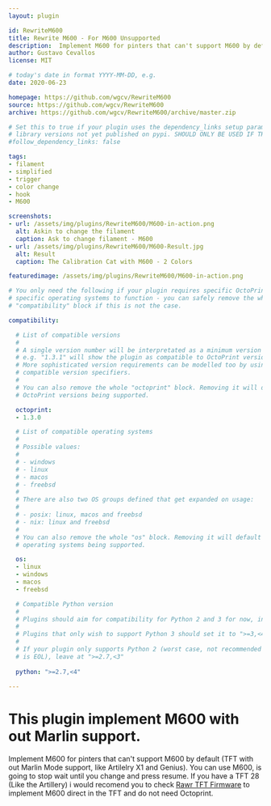 ```yaml
---
layout: plugin

id: RewriteM600
title: Rewrite M600 - For M600 Unsupported
description:  Implement M600 for pinters that can't support M600 by default (TFT with out marlin mode support, like Artilelry X1 and Genius)
author: Gustavo Cevallos
license: MIT

# today's date in format YYYY-MM-DD, e.g.
date: 2020-06-23

homepage: https://github.com/wgcv/RewriteM600
source: https://github.com/wgcv/RewriteM600
archive: https://github.com/wgcv/RewriteM600/archive/master.zip

# Set this to true if your plugin uses the dependency_links setup parameter to include
# library versions not yet published on pypi. SHOULD ONLY BE USED IF THERE IS NO OTHER OPTION!
#follow_dependency_links: false

tags:
- filament
- simplified
- trigger
- color change
- hook
- M600

screenshots:
- url: /assets/img/plugins/RewriteM600/M600-in-action.png
  alt: Askin to change the filament
  caption: Ask to change filament - M600
- url: /assets/img/plugins/RewriteM600/M600-Result.jpg
  alt: Result
  caption: The Calibration Cat with M600 - 2 Colors

featuredimage: /assets/img/plugins/RewriteM600/M600-in-action.png

# You only need the following if your plugin requires specific OctoPrint versions or
# specific operating systems to function - you can safely remove the whole
# "compatibility" block if this is not the case.

compatibility:

  # List of compatible versions
  #
  # A single version number will be interpretated as a minimum version requirement,
  # e.g. "1.3.1" will show the plugin as compatible to OctoPrint versions 1.3.1 and up.
  # More sophisticated version requirements can be modelled too by using PEP440
  # compatible version specifiers.
  #
  # You can also remove the whole "octoprint" block. Removing it will default to all
  # OctoPrint versions being supported.

  octoprint:
  - 1.3.0

  # List of compatible operating systems
  #
  # Possible values:
  #
  # - windows
  # - linux
  # - macos
  # - freebsd
  #
  # There are also two OS groups defined that get expanded on usage:
  #
  # - posix: linux, macos and freebsd
  # - nix: linux and freebsd
  #
  # You can also remove the whole "os" block. Removing it will default to all
  # operating systems being supported.

  os:
  - linux
  - windows
  - macos
  - freebsd

  # Compatible Python version
  #
  # Plugins should aim for compatibility for Python 2 and 3 for now, in which case the value should be ">=2.7,<4".
  #
  # Plugins that only wish to support Python 3 should set it to ">=3,<4". 
  #
  # If your plugin only supports Python 2 (worst case, not recommended for newly developed plugins since Python 2
  # is EOL), leave at ">=2.7,<3"
      
  python: ">=2.7,<4"
      
---
```

# This plugin implement M600 with out Marlin support.

Implement M600 for pinters that can't support M600 by default (TFT with out Marlin Mode support, like Artilelry X1 and Genius). You can use M600, is going to stop wait until you change and press resume. If you have a TFT 28 (Like the Artillery) i would recomend you to check [Rawr TFT Firmware](https://github.com/wgcv/RAWR-TFT-Firmware-Artillery3D) to implement M600 direct in the TFT and do not need Octoprint.
